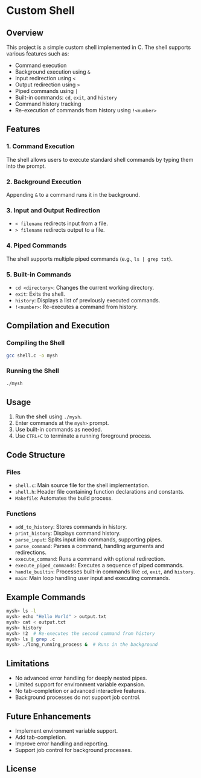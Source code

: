 # Custom Shell

## Overview
This project is a simple custom shell implemented in C. The shell supports various features such as:

- Command execution
- Background execution using `&`
- Input redirection using `<`
- Output redirection using `>`
- Piped commands using `|`
- Built-in commands: `cd`, `exit`, and `history`
- Command history tracking
- Re-execution of commands from history using `!<number>`

## Features
### 1. Command Execution
The shell allows users to execute standard shell commands by typing them into the prompt.

### 2. Background Execution
Appending `&` to a command runs it in the background.

### 3. Input and Output Redirection
- `< filename` redirects input from a file.
- `> filename` redirects output to a file.

### 4. Piped Commands
The shell supports multiple piped commands (e.g., `ls | grep txt`).

### 5. Built-in Commands
- `cd <directory>`: Changes the current working directory.
- `exit`: Exits the shell.
- `history`: Displays a list of previously executed commands.
- `!<number>`: Re-executes a command from history.

## Compilation and Execution
### Compiling the Shell
```sh
gcc shell.c -o mysh
```

### Running the Shell
```sh
./mysh
```

## Usage
1. Run the shell using `./mysh`.
2. Enter commands at the `mysh>` prompt.
3. Use built-in commands as needed.
4. Use `CTRL+C` to terminate a running foreground process.

## Code Structure
### Files
- `shell.c`: Main source file for the shell implementation.
- `shell.h`: Header file containing function declarations and constants.
- `Makefile`: Automates the build process.

### Functions
- `add_to_history`: Stores commands in history.
- `print_history`: Displays command history.
- `parse_input`: Splits input into commands, supporting pipes.
- `parse_command`: Parses a command, handling arguments and redirections.
- `execute_command`: Runs a command with optional redirection.
- `execute_piped_commands`: Executes a sequence of piped commands.
- `handle_builtin`: Processes built-in commands like `cd`, `exit`, and `history`.
- `main`: Main loop handling user input and executing commands.

## Example Commands
```sh
mysh> ls -l
mysh> echo "Hello World" > output.txt
mysh> cat < output.txt
mysh> history
mysh> !2  # Re-executes the second command from history
mysh> ls | grep .c
mysh> ./long_running_process &  # Runs in the background
```

## Limitations
- No advanced error handling for deeply nested pipes.
- Limited support for environment variable expansion.
- No tab-completion or advanced interactive features.
- Background processes do not support job control.

## Future Enhancements
- Implement environment variable support.
- Add tab-completion.
- Improve error handling and reporting.
- Support job control for background processes.

## License


